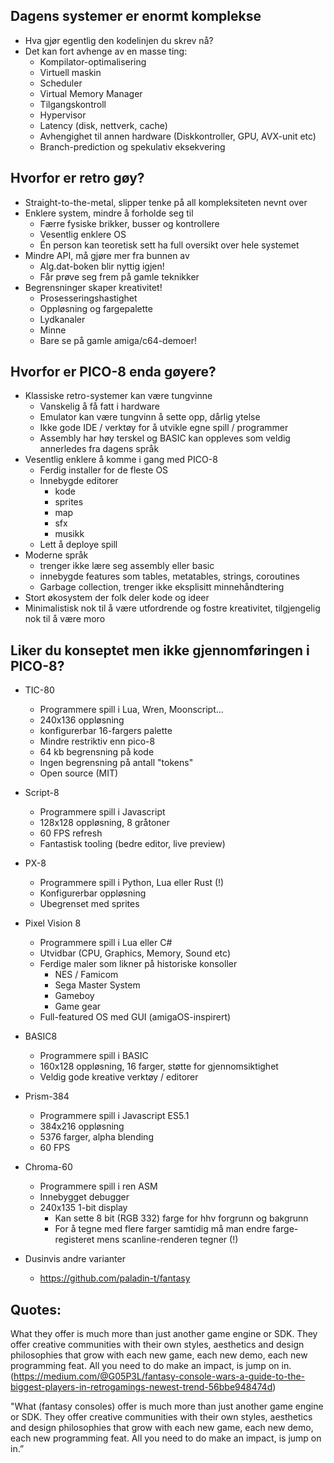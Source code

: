 ## Dagens systemer er enormt komplekse
- Hva gjør egentlig den kodelinjen du skrev nå?
- Det kan fort avhenge av en masse ting:
    - Kompilator-optimalisering
    - Virtuell maskin
    - Scheduler
    - Virtual Memory Manager
    - Tilgangskontroll
    - Hypervisor
    - Latency (disk, nettverk, cache)
    - Avhengighet til annen hardware (Diskkontroller, GPU, AVX-unit etc)
    - Branch-prediction og spekulativ eksekvering

## Hvorfor er retro gøy?
- Straight-to-the-metal, slipper tenke på all kompleksiteten nevnt over
- Enklere system, mindre å forholde seg til
    - Færre fysiske brikker, busser og kontrollere
    - Vesentlig enklere OS
    - Én person kan teoretisk sett ha full oversikt over hele systemet
- Mindre API, må gjøre mer fra bunnen av
    - Alg.dat-boken blir nyttig igjen!
    - Får prøve seg frem på gamle teknikker
- Begrensninger skaper kreativitet!
    - Prosesseringshastighet
    - Oppløsning og fargepalette
    - Lydkanaler
    - Minne
    - Bare se på gamle amiga/c64-demoer!

## Hvorfor er PICO-8 enda gøyere?
- Klassiske retro-systemer kan være tungvinne
    - Vanskelig å få fatt i hardware
    - Emulator kan være tungvinn å sette opp, dårlig ytelse
    - Ikke gode IDE / verktøy for å utvikle egne spill / programmer
    - Assembly har høy terskel og BASIC kan oppleves som veldig annerledes fra dagens språk
- Vesentlig enklere å komme i gang med PICO-8
    - Ferdig installer for de fleste OS
    - Innebygde editorer
        - kode
        - sprites
        - map
        - sfx
        - musikk
    - Lett å deploye spill
- Moderne språk 
    - trenger ikke lære seg assembly eller basic
    - innebygde features som tables, metatables, strings, coroutines 
    - Garbage collection, trenger ikke eksplisitt minnehåndtering
- Stort økosystem der folk deler kode og ideer
- Minimalistisk nok til å være utfordrende og fostre kreativitet, tilgjengelig nok til å være moro

## Liker du konseptet men ikke gjennomføringen i PICO-8?
- TIC-80
    - Programmere spill i Lua, Wren, Moonscript...
    - 240x136 oppløsning
    - konfigurerbar 16-fargers palette
    - Mindre restriktiv enn pico-8
    - 64 kb begrensning på kode
    - Ingen begrensning på antall "tokens"
    - Open source (MIT)

- Script-8
    - Programmere spill i Javascript
    - 128x128 oppløsning, 8 gråtoner
    - 60 FPS refresh
    - Fantastisk tooling (bedre editor, live preview)

- PX-8
    - Programmere spill i Python, Lua eller Rust (!)
    - Konfigurerbar oppløsning
    - Ubegrenset med sprites

- Pixel Vision 8
    - Programmere spill i Lua eller C#
    - Utvidbar (CPU, Graphics, Memory, Sound etc)
    - Ferdige maler som likner på historiske konsoller
        - NES / Famicom
        - Sega Master System
        - Gameboy
        - Game gear
    - Full-featured OS med GUI (amigaOS-inspirert)

- BASIC8
    - Programmere spill i BASIC
    - 160x128 oppløsning, 16 farger, støtte for gjennomsiktighet
    - Veldig gode kreative verktøy / editorer

- Prism-384
    - Programmere spill i Javascript ES5.1
    - 384x216 oppløsning
    - 5376 farger, alpha blending
    - 60 FPS

- Chroma-60
    - Programmere spill i ren ASM
    - Innebygget debugger
    - 240x135 1-bit display
        - Kan sette 8 bit (RGB 332) farge for hhv forgrunn og bakgrunn
        - For å tegne med flere farger samtidig må man endre farge-registeret mens scanline-renderen tegner (!)

- Dusinvis andre varianter
    - https://github.com/paladin-t/fantasy


## Quotes:
What they offer is much more than just another game engine or SDK. They offer creative communities with their own styles, aesthetics and design philosophies that grow with each new game, each new demo, each new programming feat. All you need to do make an impact, is jump on in.
(https://medium.com/@G05P3L/fantasy-console-wars-a-guide-to-the-biggest-players-in-retrogamings-newest-trend-56bbe948474d)



"What (fantasy consoles) offer is much more than just another game engine or SDK. They offer creative communities with their own styles, aesthetics and design philosophies that grow with each new game, each new demo, each new programming feat. All you need to do make an impact, is jump on in.”

